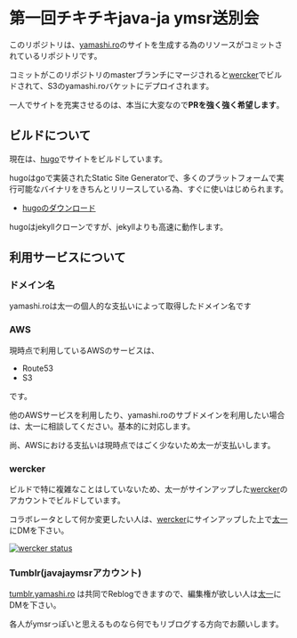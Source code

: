 # 第一回チキチキjava-ja ymsr送別会

このリポジトリは、[yamashi.ro](http://yamashi.ro)のサイトを生成する為のリソースがコミットされているリポジトリです。

コミットがこのリポジトリのmasterブランチにマージされると[wercker](http://wercker.com/)でビルドされて、S3のyamashi.roバケットにデプロイされます。

一人でサイトを充実させるのは、本当に大変なので**PRを強く強く希望します**。

## ビルドについて

現在は、[hugo](http://hugo.spf13.com/)でサイトをビルドしています。

hugoはgoで実装されたStatic Site Generatorで、多くのプラットフォームで実行可能なバイナリをきちんとリリースしている為、すぐに使いはじめられます。

- [hugoのダウンロード](https://github.com/spf13/hugo/releases)

hugoはjekyllクローンですが、jekyllよりも高速に動作します。

## 利用サービスについて

### ドメイン名
yamashi.roは太一の個人的な支払いによって取得したドメイン名です

### AWS

現時点で利用しているAWSのサービスは、

- Route53
- S3

です。

他のAWSサービスを利用したり、yamashi.roのサブドメインを利用したい場合は、太一に相談してください。基本的に対応します。

尚、AWSにおける支払いは現時点ではごく少ないため太一が支払いします。

### wercker
ビルドで特に複雑なことはしていないため、太一がサインアップした[wercker](http://wercker.com/)のアカウントでビルドしています。

コラボレータとして何か変更したい人は、[wercker](http://wercker.com/)にサインアップした上で[太一](http://twitter.com/ryushi)にDMを下さい。

[![wercker status](https://app.wercker.com/status/cced3ae771ca44b7d9baa34331657cff/m "wercker status")](https://app.wercker.com/project/bykey/cced3ae771ca44b7d9baa34331657cff)


### Tumblr(javajaymsrアカウント)
[tumblr.yamashi.ro](http://tumblr.yamashi.ro) は共同でReblogできますので、編集権が欲しい人は[太一](http://twitter.com/ryushi)にDMを下さい。

各人がymsrっぽいと思えるものなら何でもリブログする方向でお願いします。
